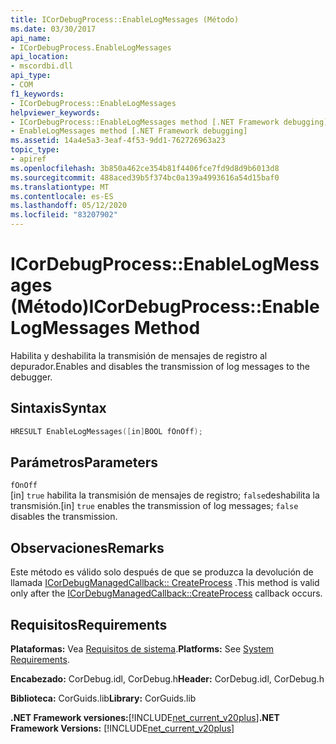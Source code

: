 ```yaml
---
title: ICorDebugProcess::EnableLogMessages (Método)
ms.date: 03/30/2017
api_name:
- ICorDebugProcess.EnableLogMessages
api_location:
- mscordbi.dll
api_type:
- COM
f1_keywords:
- ICorDebugProcess::EnableLogMessages
helpviewer_keywords:
- ICorDebugProcess::EnableLogMessages method [.NET Framework debugging]
- EnableLogMessages method [.NET Framework debugging]
ms.assetid: 14a4e5a3-3eaf-4f53-9dd1-762726963a23
topic_type:
- apiref
ms.openlocfilehash: 3b850a462ce354b81f4406fce7fd9d8d9b6013d8
ms.sourcegitcommit: 488aced39b5f374bc0a139a4993616a54d15baf0
ms.translationtype: MT
ms.contentlocale: es-ES
ms.lasthandoff: 05/12/2020
ms.locfileid: "83207902"
---
```

# <a name="icordebugprocessenablelogmessages-method"></a><span data-ttu-id="03b09-102">ICorDebugProcess::EnableLogMessages (Método)</span><span class="sxs-lookup"><span data-stu-id="03b09-102">ICorDebugProcess::EnableLogMessages Method</span></span>
<span data-ttu-id="03b09-103">Habilita y deshabilita la transmisión de mensajes de registro al depurador.</span><span class="sxs-lookup"><span data-stu-id="03b09-103">Enables and disables the transmission of log messages to the debugger.</span></span>  
  
## <a name="syntax"></a><span data-ttu-id="03b09-104">Sintaxis</span><span class="sxs-lookup"><span data-stu-id="03b09-104">Syntax</span></span>  
  
```cpp  
HRESULT EnableLogMessages([in]BOOL fOnOff);  
```  
  
## <a name="parameters"></a><span data-ttu-id="03b09-105">Parámetros</span><span class="sxs-lookup"><span data-stu-id="03b09-105">Parameters</span></span>  
 `fOnOff`  
 <span data-ttu-id="03b09-106">[in] `true` habilita la transmisión de mensajes de registro; `false`deshabilita la transmisión.</span><span class="sxs-lookup"><span data-stu-id="03b09-106">[in] `true` enables the transmission of log messages; `false` disables the transmission.</span></span>  
  
## <a name="remarks"></a><span data-ttu-id="03b09-107">Observaciones</span><span class="sxs-lookup"><span data-stu-id="03b09-107">Remarks</span></span>  
 <span data-ttu-id="03b09-108">Este método es válido solo después de que se produzca la devolución de llamada [ICorDebugManagedCallback:: CreateProcess](icordebugmanagedcallback-createprocess-method.md) .</span><span class="sxs-lookup"><span data-stu-id="03b09-108">This method is valid only after the [ICorDebugManagedCallback::CreateProcess](icordebugmanagedcallback-createprocess-method.md) callback occurs.</span></span>  
  
## <a name="requirements"></a><span data-ttu-id="03b09-109">Requisitos</span><span class="sxs-lookup"><span data-stu-id="03b09-109">Requirements</span></span>  
 <span data-ttu-id="03b09-110">**Plataformas:** Vea [Requisitos de sistema](../../get-started/system-requirements.md).</span><span class="sxs-lookup"><span data-stu-id="03b09-110">**Platforms:** See [System Requirements](../../get-started/system-requirements.md).</span></span>  
  
 <span data-ttu-id="03b09-111">**Encabezado:** CorDebug.idl, CorDebug.h</span><span class="sxs-lookup"><span data-stu-id="03b09-111">**Header:** CorDebug.idl, CorDebug.h</span></span>  
  
 <span data-ttu-id="03b09-112">**Biblioteca:** CorGuids.lib</span><span class="sxs-lookup"><span data-stu-id="03b09-112">**Library:** CorGuids.lib</span></span>  
  
 <span data-ttu-id="03b09-113">**.NET Framework versiones:**[!INCLUDE[net_current_v20plus](../../../../includes/net-current-v20plus-md.md)]</span><span class="sxs-lookup"><span data-stu-id="03b09-113">**.NET Framework Versions:** [!INCLUDE[net_current_v20plus](../../../../includes/net-current-v20plus-md.md)]</span></span>
